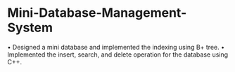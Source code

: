 # Mini-Database-Management-System
•	Designed a mini database and implemented the indexing using B+ tree.
•	Implemented the insert, search, and delete operation for the database using C++.
